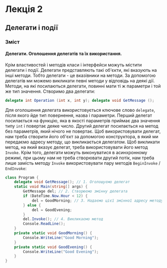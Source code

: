 # Лекція 2 
## Делегати і події

### Зміст

#### Делегати. Оголошення делегатів та їх використання.
  Крім властивостей і методів класи і інтерфейси можуть містити делегати і події. Делегати представляють такі об'єкти, які вказують на інші методи. Тобто делегати - це вказівники на методи. За допомогою делегатів ми можемо викликати певні методи у відповідь на деякі дії.
  Методи, на які посилаються делегати, повинні мати ті ж параметри і той же тип значення.
Створимо два делегати:
```cs
delegate int Operation (int x, int y); delegate void GetMessage ();
```

  Для оголошення делегата використовується ключове слово `delegate`, після якого йде тип повернення, назва і параметри. Перший делегат посилається на функцію, яка в якості параметрів приймає два значення типу `int` і повертає деяке число. Другий делегат посилається на метод без параметрів, який нічого не повертає.
  Щоб використовувати делегат, нам треба створити його об'єкт за допомогою конструктора, в який ми передаємо адресу методу, що викликається делегатом. Щоб викликати метод, на який вказує делегат, треба використовувати його метод `Invoke`. Крім того, делегати можуть виконуватися в асинхронному режимі, при цьому нам не треба створювати другий потік, нам треба лише замість методу `Invoke` використовувати пару методів `BeginInvoke` / `EndInvoke`:


```cs
class Program {
    delegate void GetMessage(); // 1. Оголошуємо делегат
    static void Main(string[] args) {
        GetMessage del; // 2. Створюємо змінну делегата
        if (DateTime.Now.Hour < 12) {
            del = GoodMorning; // 3. Надаємо цієї змінної адресу методу }
        } else {
            del = GoodEvening;
        }
        del.Invoke(); // 4. Викликаємо метод
        Console.ReadLine();
    }
    private static void GoodMorning() {
        Console.WriteLine("Good Morning");
    }
    private static void GoodEvening() {
        Console.WriteLine("Good Evening");
    }
}
```
